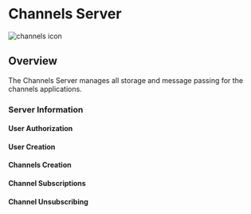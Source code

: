 # Channels Server

![channels icon]()

## Overview

The Channels Server manages all storage and message passing for the channels applications.

### Server Information

#### User Authorization

#### User Creation

#### Channels Creation

#### Channel Subscriptions

#### Channel Unsubscribing